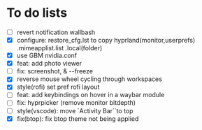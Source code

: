 # To do lists

- [ ] revert notification wallbash
- [x] configure: restore_cfg.lst to copy hyprland(monitor,userprefs) .mimeapplist.list .local(folder)
- [x] use GBM nvidia.conf
- [x] feat: add photo viewer
- [ ] fix: screenshot, & --freeze
- [x] reverse mouse wheel cycling through workspaces
- [x] style(rofi) set pref rofi layout
- [ ] feat: add keybindings on hover in a waybar module
- [ ] fix: hyprpicker (remove monitor bitdepth)
- [ ] style(vscode): move `Activity Bar``to top
- [x] fix(btop): fix btop theme not being applied
